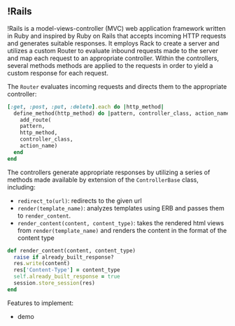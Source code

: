 ## !Rails

!Rails is a model-views-controller (MVC) web application framework written in Ruby and inspired by Ruby on Rails that accepts incoming HTTP requests and generates suitable responses. It employs Rack to create a server and utilizes a custom Router to evaluate inbound requests made to the server and map each request to an appropriate controller. Within the controllers, several methods methods are applied to the requests in order to yield a custom response for each request.

The `Router` evaluates incoming requests and directs them to the appropriate controller:
```Ruby
[:get, :post, :put, :delete].each do |http_method|
  define_method(http_method) do |pattern, controller_class, action_name|
    add_route(
    pattern,
    http_method,
    controller_class,
    action_name)
  end
end
```
The controllers generate appropriate responses by utilizing a series of methods made available by extension of the `ControllerBase` class, including:

- `redirect_to(url)`: redirects to the given url
- `render(template_name)`: analyzes templates using ERB and passes them to `render_content`.
- `render_content(content, content_type)`: takes the rendered html views from `render(template_name)` and renders the content in the format of the content type

```Ruby
def render_content(content, content_type)
  raise if already_built_response?
  res.write(content)
  res['Content-Type'] = content_type
  self.already_built_response = true
  session.store_session(res)
end
```

Features to implement:
- demo
